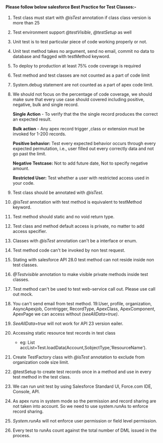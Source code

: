 #### Please follow below salesforce Best Practice for Test Classes:-

1. Test class must start with _@isTest_ annotation if class class version is more than 25
2. Test environment support _@testVisible_, _@testSetup_ as well
3. Unit test is to test particular piece of code working properly or not.
4. Unit test method takes no argument, send no email, commit no data to database and flagged with testMethod keyword.
5. To deploy to production at least 75% code coverage is required 
6. Test method and test classes are not counted as a part of code limit
7. System.debug statement are not counted as a part of apex code limit.
8. We should not focus on the  percentage of code coverage, we should make sure that every use case should covered including positive, negative, bulk and single record.

   **Single Action** - To verify that the the single record produces the correct an expected result.
   
   **Bulk action** - Any apex record trigger ,class or extension must be invoked for 1-200 records.
   
   **Positive behavior:** Test every expected behavior occurs through every expected permutation, i.e., user filled out every correctly data and not go past the limit.
   
   **Negative Testcase:** Not to add future date, Not to specify negative amount.
   
   **Restricted User:** Test whether a user with restricted access used in your code.
9. Test class should be annotated with _@isTest_.
10. _@isTest_ annotation with test method  is equivalent to testMethod keyword.
11. Test method should static and no void return type.
12. Test class and method default access is private, no matter to add access specifier.
13. Classes with _@isTest_ annotation can't be a interface or enum.
14. Test method code can't be invoked by non test request.
15. Stating with salesforce API 28.0 test method can not reside inside non test classes.
16. _@Testvisible_ annotation to make visible private methods inside test classes.
17. Test method can't be used to test web-service call out. Please use call out mock.
18. You can't  send email from test method.
19.User, profile, organization, AsyncApexjob, Corntrigger, RecordType, ApexClass, ApexComponent, ApexPage we can access without _(seeAllData=true)_.
20. _SeeAllData=true_ will not work for API 23 version eailer.
21. Accessing static resource test records in test class 
      - eg: List<Account> accList=Test.loadData(Account,SobjectType,'ResourceName').
22. Create TestFactory class with _@isTest_ annotation to exclude from organization code size limit.
23. @testSetup to create test records once in a method  and use in every test method in the test class.
24. We can run unit test by using Salesforce Standard UI, Force.com IDE, Console, API.
25. As apex runs in system mode so the permission and record sharing are not taken into account. So we need to use system.runAs to enforce record sharing.
26. _System.runAs_ will not enforce user permission or field level permission.
27. Every test to runAs count against the total number of DML issued in the process.
